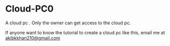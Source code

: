 # Cloud-PC0
A cloud pc . Only the owner can get access to the cloud pc.

If anyone want to know the tutorial to create a cloud pc like this, 
email me at akibkkhan210@gmail.com
